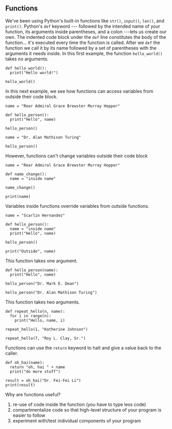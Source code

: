 ## Functions

We've been using Python's built-in functions like `str()`, `input()`, `len()`, and `print()`.
Python's `def` keyword --- followed by the intended name of your function, its arguments inside parentheses, and a colon ---lets us create our own.
The indented code block under the `def` line constitutes the body of the function... it's executed every time the function is called.
After we `def` the function we call it by its name followed by a set of parentheses with the arguments it needs inside.
In this first example, the function `hello_world()` takes no arguments.

```python3
def hello_world():
  print("Hello world!")

hello_world()
```

In this next example, we see how functions can access variables from outside their code block.

```python3
name = "Rear Admiral Grace Brewster Murray Hopper"

def hello_person():
  print("Hello", name)

hello_person()

name = "Dr. Alan Mathison Turing"

hello_person()
```

However, functions can't change variables outside their code block

```python3
name = "Rear Admiral Grace Brewster Murray Hopper"

def name_change():
  name = "inside name"

name_change()

print(name)
```

Variables inside functions override variables from outside functions.

```python3
name = "Scarlin Hernandez"

def hello_person():
  name = "inside name"
  print("Hello", name)

hello_person()

print("Outside", name)
```

This function takes one argument.

```python3
def hello_person(name):
  print("Hello", name)

hello_person("Dr. Mark E. Dean")

hello_person("Dr. Alan Mathison Turing")
```

This function takes two arguments.

```python3
def repeat_hello(n, name):
  for i in range(n):
    print("Hello, name, i)

repeat_hello(1, "Katherine Johnson")

repeat_hello(7, "Roy L. Clay, Sr.")
```

Functions can use the `return` keyword to halt and give a value back to the caller.

```python3
def oh_hai(name):
  return "oh, hai " + name
  print("do more stuff")

result = oh_hai("Dr. Fei-Fei Li")
print(result)
```

Why are functions useful?
1. re-use of code inside the function (you have to type less code)
2. compartmentalize code so that high-level structure of your program is easier to follow
3. experiment with/test individual components of your program
